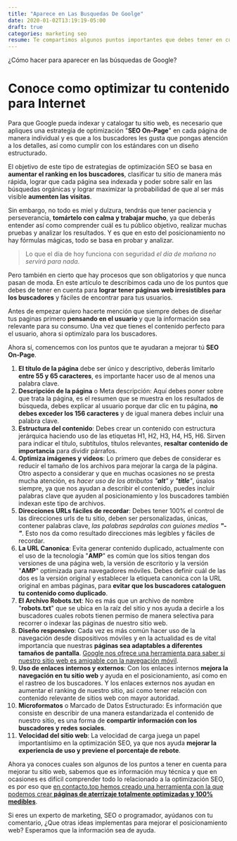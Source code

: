 ```yaml
---
title: "Aparece en Las Busquedas De Goolge"
date: 2020-01-02T13:19:19-05:00
draft: true
categories: marketing seo
resume: Te compartimos algunos puntos importantes que debes tener en cuenta para optimizar tu contenido web.
---
```


¿Cómo hacer para aparecer en las búsquedas de Google?

Conoce como optimizar tu contenido para Internet
================================================

Para que Google pueda indexar y catalogar tu sitio web, es necesario que apliques una estrategia de optimización
"**SEO On-Page**" en cada página de manera individual y es que a los buscadores les gusta que pongas atención a los
detalles, así como cumplir con los estándares con un diseño estructurado.

<!--more-->

El objetivo de este tipo de estrategias de optimización SEO se basa en **aumentar el ranking en los buscadores**,
clasificar tu sitio de manera más rápida, lograr que cada página sea indexada y poder sobre salir en las búsquedas
orgánicas y lograr maximizar la probabilidad de que al ser más visible **aumenten las visitas**.

Sin embargo, no todo es miel y dulzura, tendrás que tener paciencia y perseverancia, **tomártelo con calma y trabajar
mucho**, ya que deberás entender así como comprender cuál es tu público objetivo, realizar muchas pruebas y analizar
los resultados. Y es que en esto del posicionamiento no hay fórmulas mágicas, todo se basa en probar y analizar.

> Lo que el día de hoy funciona con seguridad *el día de mañana no servirá para nada*.

Pero también en cierto que hay procesos que son obligatorios y que nunca pasan de moda. En este artículo te
describimos cada uno de los puntos que debes de tener en cuenta para **lograr tener páginas web irresistibles para los
buscadores** y fáciles de encontrar para tus usuarios.

Antes de empezar quiero hacerte mención que siempre debes de diseñar tus paginas primero **pensando en el usuario** y
que la información sea relevante para su consumo. Una vez que tienes el contenido perfecto para el usuario, ahora si
optimízalo para los buscadores.

Ahora sí, comencemos con los puntos que te ayudaran a mejorar tú **SEO On-Page**.

1.	**El título de la página** debe ser único y descriptivo, deberás limitarlo **entre 55 y 65 caracteres**, es
importante hacer uso de al menos una palabra clave.
2.	**Descripción de la página** o Meta descripción: Aquí debes poner sobre que trata la página, es el resumen que se
muestra en los resultados de búsqueda, debes explicar al usuario porque dar clic en tu página, **no debes exceder los
156 caracteres** y de igual manera debes incluir una palabra clave.
3.	**Estructura del contenido**: Debes crear un contenido con estructura jerárquica haciendo uso de las etiquetas H1,
H2, H3, H4, H5, H6. Sirven para indicar el título, subtítulos, títulos relevantes, **resaltar contenido de
importancia** para dividir párrafos.
4.	**Optimiza imágenes y videos**: Lo primero que debes de considerar es reducir el tamaño de los archivos para
mejorar la carga de la página. Otro aspecto a considerar y que en muchas ocasiones no se presta mucha atención, es
_hacer uso de los atributos "**alt**" y "**title**"_, úsalos siempre, ya que nos ayudan a describir el contenido,
puedes incluir palabras clave que ayuden al posicionamiento y los buscadores también indexan este tipo de archivos.
5.	**Direcciones URLs fáciles de recordar**: Debes tener 100% el control de las direcciones urls de tu sitio, deben
ser personalizadas, únicas, contener palabras clave, _las palabras sepáralas con guiones medios **"-"**_. Esto nos da
como resultado direcciones más legibles y fáciles de recordar.
6.	**La URL Canonica**: Evita generar contenido duplicado, actualmente con el uso de la tecnología "**AMP**" es común
que los sitios tengan dos versiones de una página web, la versión de escritorio y la versión "**AMP**" optimizada
para navegadores móviles. Debes definir cuál de las dos es la versión original y establecer la etiqueta canonica con
la URL original en ambas páginas, para **evitar que los buscadores cataloguen tu contenido como duplicado**.
7.	**El Archivo Robots.txt**: No es más que un archivo de nombre "**robots.txt**" que se ubica en la raíz del sitio y
nos ayuda a decirle a los buscadores cuales robots tienen permiso de manera selectiva para recorrer o indexar las
páginas de nuestro sitio web.
8.	**Diseño responsivo**: Cada vez es más común hacer uso de la navegación desde dispositivos móviles y en la
actualidad es de vital importancia que nuestras **páginas sea adaptables a diferentes tamaños de pantalla**. [Google nos
ofrece una herramienta para saber si nuestro sitio web es amigable con la navegación móvil](https://www.google.com/webmasters/tools/mobile-friendly/).
9.	**Uso de enlaces internos y externos**: Con los enlaces internos **mejora la navegación en tu sitio web** y ayuda
en el posicionamiento, así como en el rastreo de los buscadores. Y los enlaces externos nos ayudan en aumentar el
ranking
de nuestro sitio, así como tener relación con contenido relevante de sitios web con mayor autoridad.
10.	**Microformatos** o Marcado de Datos Estructurado: Es información que consiste en describir de una manera
estandarizada el contenido de nuestro sitio, es una forma de **compartir información con los buscadores y redes
sociales**.
11.	**Velocidad del sitio web**: La velocidad de carga juega un papel importantísimo en la optimización SEO, ya que nos
ayuda **mejorar la experiencia de uso y previene el porcentaje de rebote**.

Ahora ya conoces cuales son algunos de los puntos a tener en cuenta para mejorar tu sitio web, sabemos que es
información muy técnica y que en ocasiones es difícil comprender todo lo relacionado a la optimización SEO, es por
eso que [en contacto.top hemos creado una herramienta con la que podemos crear **páginas de aterrizaje totalmente
optimizadas y 100% medibles**](http://localhost:4000/nuestras-herramientas.html).

Si eres un experto de marketing, SEO o programador, ayúdanos con tu comentario, ¿Que otras ideas implementas para
mejorar el posicionamiento web? Esperamos que la información sea de ayuda.
